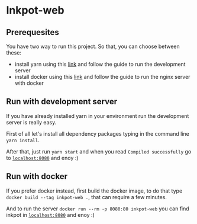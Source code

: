 # Inkpot-web

## Prerequesites

You have two way to run this project. So that, you can choose between these: 
* install yarn using this [link](https://yarnpkg.com/en/docs/install) and follow the guide to run the development server
* install docker using this [link](https://www.docker.com/products/docker-desktop) and follow the guide to run the nginx server with docker

## Run with development server

If you have already installed yarn in your environment run the development server is really easy.

First of all let's install all dependency packages typing in the command line `yarn install`.

After that, just run `yarn start` and when you read `Compiled successfully` go to [`localhost:8080`](http://localhost:8080) and enoy :)

## Run with docker

If you prefer docker instead, first build the docker image, to do that type `docker build --tag inkpot-web .`, that can require a few minutes.

And to run the server `docker run --rm -p 8080:80 inkpot-web` you can find inkpot in [`localhost:8080`](http://localhost:8080) and enoy :)



